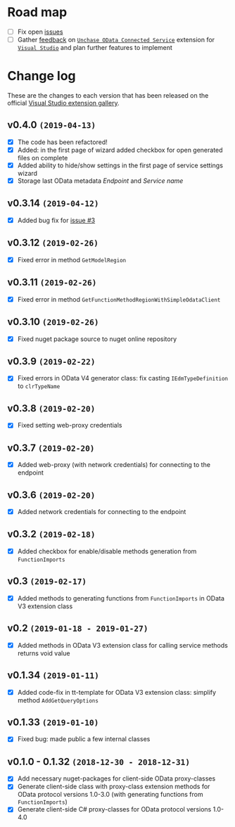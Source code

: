 # Road map

- [ ] Fix open [issues](https://github.com/unchase/Unchase.OData.Connectedservice/issues/)
- [ ] Gather [feedback](https://github.com/unchase/Unchase.OData.Connectedservice/issues/new) on [`Unchase OData Connected Service`](https://marketplace.visualstudio.com/items?itemName=unchase.UnchaseODataConnectedService) extension for [`Visual Studio`](https://visualstudio.microsoft.com/vs/) and plan further features to implement

# Change log

These are the changes to each version that has been released on the official [Visual Studio extension gallery](https://marketplace.visualstudio.com/items?itemName=unchase.UnchaseODataConnectedService).

## v0.4.0 `(2019-04-13)`

- [x] The code has been refactored!
- [x] Added: in the first page of wizard added checkbox for open generated files on complete
- [x] Added ability to hide/show settings in the first page of service settings wizard
- [x] Storage last OData metadata *Endpoint* and *Service name* 

## v0.3.14 `(2019-04-12)`

- [x] Added bug fix for [issue #3](https://github.com/unchase/Unchase.Odata.Connectedservice/issues/3)

## v0.3.12 `(2019-02-26)`

- [x] Fixed error in method `GetModelRegion`

## v0.3.11 `(2019-02-26)`

- [x] Fixed error in method `GetFunctionMethodRegionWithSimpleOdataClient`

## v0.3.10 `(2019-02-26)`

- [x] Fixed nuget package source to nuget online repository

## v0.3.9 `(2019-02-22)`

- [x] Fixed errors in  OData V4 generator class: fix casting `IEdmTypeDefinition` to `clrTypeName`

## v0.3.8 `(2019-02-20)`

- [x] Fixed setting web-proxy credentials

## v0.3.7 `(2019-02-20)`

- [x] Added web-proxy (with network credentials) for connecting to the endpoint

## v0.3.6 `(2019-02-20)`

- [x] Added network credentials for connecting to the endpoint

## v0.3.2 `(2019-02-18)`

- [x] Added checkbox for enable/disable methods generation from `FunctionImports`

## v0.3 `(2019-02-17)`

- [x] Added methods to generating functions from `FunctionImports` in OData V3 extension class

## v0.2 `(2019-01-18 - 2019-01-27)`

- [x] Added methods in OData V3 extension class for calling service methods returns void value

## v0.1.34 `(2019-01-11)`

- [x] Added code-fix in tt-template for OData V3 extension class: simplify method `AddGetQueryOptions`

## v0.1.33 `(2019-01-10)`

- [x] Fixed bug: made public a few internal classes

## v0.1.0 - 0.1.32 `(2018-12-30 - 2018-12-31)`

- [x] Add necessary nuget-packages for client-side OData proxy-classes
- [x] Generate client-side class with proxy-class extension methods for OData protocol versions 1.0-3.0 (with generating functions from `FunctionImports`)
- [x] Generate client-side C# proxy-classes for OData protocol versions 1.0-4.0